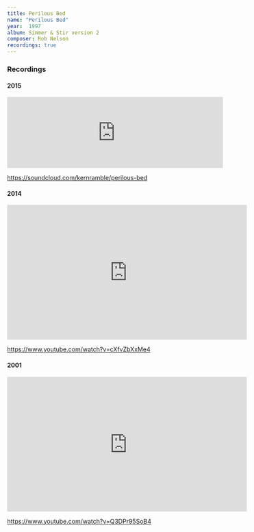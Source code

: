 ```yaml
---
title: Perilous Bed
name: "Perilous Bed"
year:  1997
album: Simmer & Stir version 2
composer: Rob Nelson
recordings: true
---
```


<h3>Recordings</h3>

<h4>2015</h4>

<iframe width="100%" height="166" scrolling="no" frameborder="no" allow="autoplay" src="https://w.soundcloud.com/player/?url=https%3A//api.soundcloud.com/tracks/164075036&color=%23ff5500&auto_play=false&hide_related=false&show_comments=true&show_user=true&show_reposts=false&show_teaser=true"></iframe>

https://soundcloud.com/kernramble/perilous-bed

<h4>2014</h4>

<iframe width="560" height="315" src="https://www.youtube.com/embed/cXfvZbXxMe4" frameborder="0" allow="accelerometer; autoplay; encrypted-media; gyroscope; picture-in-picture" allowfullscreen></iframe>

https://www.youtube.com/watch?v=cXfvZbXxMe4

<h4>2001</h4>

<iframe width="560" height="315" src="https://www.youtube.com/embed/Q3DPr95SoB4" frameborder="0" allow="accelerometer; autoplay; encrypted-media; gyroscope; picture-in-picture" allowfullscreen></iframe>

https://www.youtube.com/watch?v=Q3DPr95SoB4
